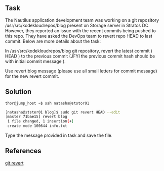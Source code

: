 ## Task
The Nautilus application development team was working on a git repository /usr/src/kodekloudrepos/blog present on Storage server in Stratos DC. However, they reported an issue with the recent commits being pushed to this repo. They have asked the DevOps team to revert repo HEAD to last commit. Below are more details about the task:

In /usr/src/kodekloudrepos/blog git repository, revert the latest commit ( HEAD ) to the previous commit (JFYI the previous commit hash should be with initial commit message ).

Use revert blog message (please use all small letters for commit message) for the new revert commit.
## Solution
```sh
thor@jump_host ~$ ssh natasha@ststor01
```

```sh
[natasha@ststor01 blog]$ sudo git revert HEAD --edit
[master 71bae15] revert blog
 1 file changed, 1 insertion(+)
 create mode 100644 info.txt
```

Type the message provided in task and save the file.
## References

[git revert](https://git-scm.com/docs/git-revert)
